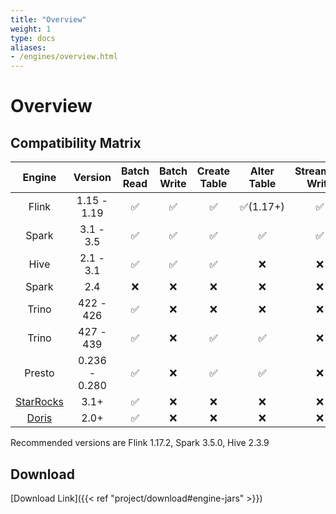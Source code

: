 ```yaml
---
title: "Overview"
weight: 1
type: docs
aliases:
- /engines/overview.html
---
```

<!--
Licensed to the Apache Software Foundation (ASF) under one
or more contributor license agreements.  See the NOTICE file
distributed with this work for additional information
regarding copyright ownership.  The ASF licenses this file
to you under the Apache License, Version 2.0 (the
"License"); you may not use this file except in compliance
with the License.  You may obtain a copy of the License at

  http://www.apache.org/licenses/LICENSE-2.0

Unless required by applicable law or agreed to in writing,
software distributed under the License is distributed on an
"AS IS" BASIS, WITHOUT WARRANTIES OR CONDITIONS OF ANY
KIND, either express or implied.  See the License for the
specific language governing permissions and limitations
under the License.
-->

# Overview

## Compatibility Matrix

|                                     Engine                                      |    Version    | Batch Read | Batch Write | Create Table | Alter Table | Streaming Write | Streaming Read | Batch Overwrite |
|:-------------------------------------------------------------------------------:|:-------------:|:----------:|:-----------:|:------------:|:-----------:|:---------------:|:--------------:|:---------------:|
|                                      Flink                                      |  1.15 - 1.19  |     ✅      |      ✅      |      ✅       |  ✅(1.17+)   |        ✅        |       ✅        |        ✅        |
|                                      Spark                                      |   3.1 - 3.5   |     ✅      |      ✅      |      ✅       |      ✅      |        ✅        |    ✅(3.3+)     |        ✅        |
|                                      Hive                                       |   2.1 - 3.1   |     ✅      |      ✅      |      ✅       |      ❌      |        ❌        |       ❌        |        ❌        |
|                                      Spark                                      |      2.4      |     ❌      |      ❌      |      ❌       |      ❌      |        ❌        |       ❌        |        ❌        |
|                                      Trino                                      |   422 - 426   |     ✅      |      ❌      |      ❌       |      ❌      |        ❌        |       ❌        |        ❌        |
|                                      Trino                                      |   427 - 439   |     ✅      |      ❌      |      ✅       |      ✅      |        ❌        |       ❌        |        ❌        |
|                                     Presto                                      | 0.236 - 0.280 |     ✅      |      ❌      |      ✅       |      ✅      |        ❌        |       ❌        |        ❌        |
| [StarRocks](https://docs.starrocks.io/docs/data_source/catalog/paimon_catalog/) |     3.1+      |     ✅      |      ❌      |      ❌       |      ❌      |        ❌        |       ❌        |        ❌        |
|     [Doris](https://doris.apache.org/docs/lakehouse/multi-catalog/paimon/)      |     2.0+      |     ✅      |      ❌      |      ❌       |      ❌      |        ❌        |       ❌        |        ❌        |

Recommended versions are Flink 1.17.2, Spark 3.5.0, Hive 2.3.9

## Download

[Download Link]({{< ref "project/download#engine-jars" >}})
